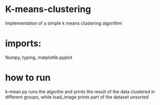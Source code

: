 # K-means-clustering
Implementation of a simple k means clustering algorithm

 # imports:
Numpy,
typing,
matplotlib.pyplot

# how to run
k-mean.py runs the algoritm and prints the result of the data clustered in different groups, while load_image prints part of the dataset unsorted
